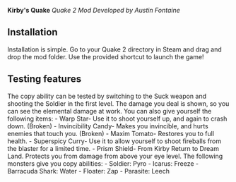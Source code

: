 **Kirby's Quake**
*Quake 2 Mod Developed by Austin Fontaine*

## Installation
Installation is simple. Go to your Quake 2 directory in Steam and drag and drop the mod folder. Use the provided shortcut to launch the game!

## Testing features
The copy ability can be tested by switching to the Suck weapon and shooting the Soldier in the first level. The damage you deal is shown, so you can see the elemental damage at work. You can also give yourself the following items:
    - Warp Star- Use it to shoot yourself up, and again to crash down. (Broken)
    - Invincibility Candy- Makes you invincible, and hurts enemies that touch you. (Broken)
    - Maxim Tomato- Restores you to full health.
    - Superspicy Curry- Use it to allow yourself to shoot fireballs from the blaster for a limited time.
    - Prism Shield- From Kirby Return to Dream Land. Protects you from damage from above your eye level.
The following monsters give you copy abilities:
    - Soldier: Pyro
    - Icarus: Freeze
    - Barracuda Shark: Water
    - Floater: Zap
    - Parasite: Leech